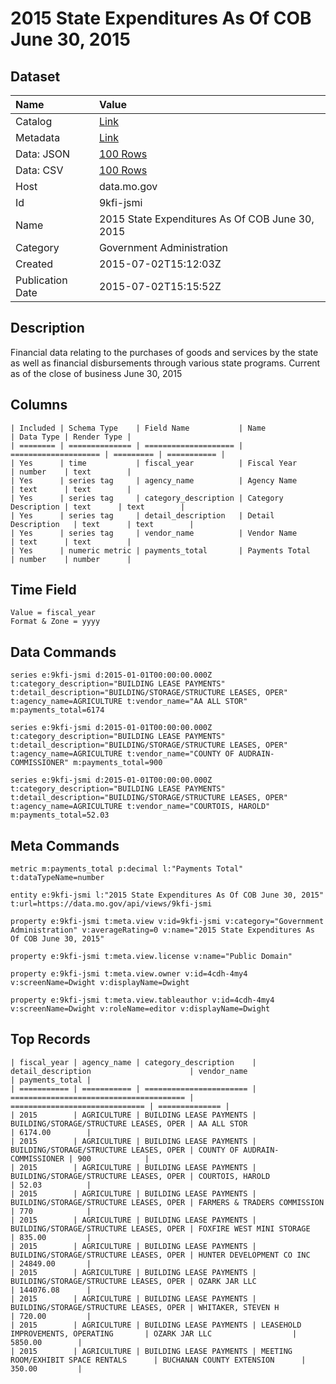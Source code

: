 # 2015 State Expenditures As Of COB June 30, 2015

## Dataset

| Name | Value |
| :--- | :---- |
| Catalog | [Link](https://catalog.data.gov/dataset/2015-state-expenditures-as-of-cob-june-30-2015) |
| Metadata | [Link](https://data.mo.gov/api/views/9kfi-jsmi) |
| Data: JSON | [100 Rows](https://data.mo.gov/api/views/9kfi-jsmi/rows.json?max_rows=100) |
| Data: CSV | [100 Rows](https://data.mo.gov/api/views/9kfi-jsmi/rows.csv?max_rows=100) |
| Host | data.mo.gov |
| Id | 9kfi-jsmi |
| Name | 2015 State Expenditures As Of COB June 30, 2015 |
| Category | Government Administration |
| Created | 2015-07-02T15:12:03Z |
| Publication Date | 2015-07-02T15:15:52Z |

## Description

Financial data relating to the purchases of goods and services by the state as well as financial disbursements through various state programs. Current as of the close of business June 30, 2015

## Columns

```ls
| Included | Schema Type    | Field Name           | Name                 | Data Type | Render Type |
| ======== | ============== | ==================== | ==================== | ========= | =========== |
| Yes      | time           | fiscal_year          | Fiscal Year          | number    | text        |
| Yes      | series tag     | agency_name          | Agency Name          | text      | text        |
| Yes      | series tag     | category_description | Category Description | text      | text        |
| Yes      | series tag     | detail_description   | Detail Description   | text      | text        |
| Yes      | series tag     | vendor_name          | Vendor Name          | text      | text        |
| Yes      | numeric metric | payments_total       | Payments Total       | number    | number      |
```

## Time Field

```ls
Value = fiscal_year
Format & Zone = yyyy
```

## Data Commands

```ls
series e:9kfi-jsmi d:2015-01-01T00:00:00.000Z t:category_description="BUILDING LEASE PAYMENTS" t:detail_description="BUILDING/STORAGE/STRUCTURE LEASES, OPER" t:agency_name=AGRICULTURE t:vendor_name="AA ALL STOR" m:payments_total=6174

series e:9kfi-jsmi d:2015-01-01T00:00:00.000Z t:category_description="BUILDING LEASE PAYMENTS" t:detail_description="BUILDING/STORAGE/STRUCTURE LEASES, OPER" t:agency_name=AGRICULTURE t:vendor_name="COUNTY OF AUDRAIN-COMMISSIONER" m:payments_total=900

series e:9kfi-jsmi d:2015-01-01T00:00:00.000Z t:category_description="BUILDING LEASE PAYMENTS" t:detail_description="BUILDING/STORAGE/STRUCTURE LEASES, OPER" t:agency_name=AGRICULTURE t:vendor_name="COURTOIS, HAROLD" m:payments_total=52.03
```

## Meta Commands

```ls
metric m:payments_total p:decimal l:"Payments Total" t:dataTypeName=number

entity e:9kfi-jsmi l:"2015 State Expenditures As Of COB June 30, 2015" t:url=https://data.mo.gov/api/views/9kfi-jsmi

property e:9kfi-jsmi t:meta.view v:id=9kfi-jsmi v:category="Government Administration" v:averageRating=0 v:name="2015 State Expenditures As Of COB June 30, 2015"

property e:9kfi-jsmi t:meta.view.license v:name="Public Domain"

property e:9kfi-jsmi t:meta.view.owner v:id=4cdh-4my4 v:screenName=Dwight v:displayName=Dwight

property e:9kfi-jsmi t:meta.view.tableauthor v:id=4cdh-4my4 v:screenName=Dwight v:roleName=editor v:displayName=Dwight
```

## Top Records

```ls
| fiscal_year | agency_name | category_description    | detail_description                      | vendor_name                    | payments_total | 
| =========== | =========== | ======================= | ======================================= | ============================== | ============== | 
| 2015        | AGRICULTURE | BUILDING LEASE PAYMENTS | BUILDING/STORAGE/STRUCTURE LEASES, OPER | AA ALL STOR                    | 6174.00        | 
| 2015        | AGRICULTURE | BUILDING LEASE PAYMENTS | BUILDING/STORAGE/STRUCTURE LEASES, OPER | COUNTY OF AUDRAIN-COMMISSIONER | 900            | 
| 2015        | AGRICULTURE | BUILDING LEASE PAYMENTS | BUILDING/STORAGE/STRUCTURE LEASES, OPER | COURTOIS, HAROLD               | 52.03          | 
| 2015        | AGRICULTURE | BUILDING LEASE PAYMENTS | BUILDING/STORAGE/STRUCTURE LEASES, OPER | FARMERS & TRADERS COMMISSION   | 770            | 
| 2015        | AGRICULTURE | BUILDING LEASE PAYMENTS | BUILDING/STORAGE/STRUCTURE LEASES, OPER | FOXFIRE WEST MINI STORAGE      | 835.00         | 
| 2015        | AGRICULTURE | BUILDING LEASE PAYMENTS | BUILDING/STORAGE/STRUCTURE LEASES, OPER | HUNTER DEVELOPMENT CO INC      | 24849.00       | 
| 2015        | AGRICULTURE | BUILDING LEASE PAYMENTS | BUILDING/STORAGE/STRUCTURE LEASES, OPER | OZARK JAR LLC                  | 144076.08      | 
| 2015        | AGRICULTURE | BUILDING LEASE PAYMENTS | BUILDING/STORAGE/STRUCTURE LEASES, OPER | WHITAKER, STEVEN H             | 720.00         | 
| 2015        | AGRICULTURE | BUILDING LEASE PAYMENTS | LEASEHOLD IMPROVEMENTS, OPERATING       | OZARK JAR LLC                  | 5850.00        | 
| 2015        | AGRICULTURE | BUILDING LEASE PAYMENTS | MEETING ROOM/EXHIBIT SPACE RENTALS      | BUCHANAN COUNTY EXTENSION      | 350.00         | 
```